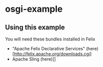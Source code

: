 osgi-example 
============

Using this example
------------
You will need these bundles installed in Felix

* "Apache Felix Declarative Services" (here)[http://felix.apache.org/downloads.cgi] 
* Apache Sling (here)[]


